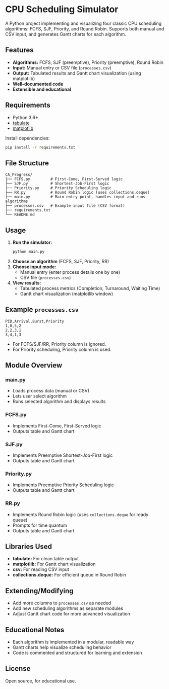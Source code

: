 # CPU Scheduling Simulator

A Python project implementing and visualizing four classic CPU scheduling algorithms: FCFS, SJF, Priority, and Round Robin. Supports both manual and CSV input, and generates Gantt charts for each algorithm.

## Features
- **Algorithms:** FCFS, SJF (preemptive), Priority (preemptive), Round Robin
- **Input:** Manual entry or CSV file (`processes.csv`)
- **Output:** Tabulated results and Gantt chart visualization (using matplotlib)
- **Well-documented code**
- **Extensible and educational**

## Requirements
- Python 3.6+
- [tabulate](https://pypi.org/project/tabulate/)
- [matplotlib](https://pypi.org/project/matplotlib/)

Install dependencies:
```bash
pip install -r requirements.txt
```

## File Structure
```
CA_Progress/
├── FCFS.py         # First-Come, First-Served logic
├── SJF.py          # Shortest-Job-First logic
├── Priority.py     # Priority Scheduling logic
├── RR.py           # Round Robin logic (uses collections.deque)
├── main.py         # Main entry point, handles input and runs algorithms
├── processes.csv   # Example input file (CSV format)
├── requirements.txt
└── README.md
```

## Usage
1. **Run the simulator:**
   ```bash
   python main.py
   ```
2. **Choose an algorithm** (FCFS, SJF, Priority, RR)
3. **Choose input mode:**
   - Manual entry (enter process details one by one)
   - CSV file (`processes.csv`)
4. **View results:**
   - Tabulated process metrics (Completion, Turnaround, Waiting Time)
   - Gantt chart visualization (matplotlib window)

## Example `processes.csv`
```
PID,Arrival,Burst,Priority
1,0,5,2
2,2,3,1
3,4,1,3
```
- For FCFS/SJF/RR, Priority column is ignored.
- For Priority scheduling, Priority column is used.

## Module Overview

### main.py
- Loads process data (manual or CSV)
- Lets user select algorithm
- Runs selected algorithm and displays results

### FCFS.py
- Implements First-Come, First-Served logic
- Outputs table and Gantt chart

### SJF.py
- Implements Preemptive Shortest-Job-First logic
- Outputs table and Gantt chart

### Priority.py
- Implements Preemptive Priority Scheduling logic
- Outputs table and Gantt chart

### RR.py
- Implements Round Robin logic (uses `collections.deque` for ready queue)
- Prompts for time quantum
- Outputs table and Gantt chart

## Libraries Used
- **tabulate:** For clean table output
- **matplotlib:** For Gantt chart visualization
- **csv:** For reading CSV input
- **collections.deque:** For efficient queue in Round Robin

## Extending/Modifying
- Add more columns to `processes.csv` as needed
- Add new scheduling algorithms as separate modules
- Adjust Gantt chart code for more advanced visualization

## Educational Notes
- Each algorithm is implemented in a modular, readable way
- Gantt charts help visualize scheduling behavior
- Code is commented and structured for learning and extension

## License
Open source, for educational use. 